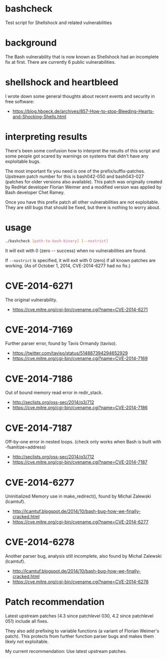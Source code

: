 bashcheck
=========

Test script for Shellshock and related vulnerabilities

background
==========

The Bash vulnerability that is now known as Shellshock had an incomplete
fix at first. There are currently 6 public vulnerabilities.

shellshock and heartbleed
=========================

I wrote down some general thoughts about recent events and security
in free software:
* https://blog.hboeck.de/archives/857-How-to-stop-Bleeding-Hearts-and-Shocking-Shells.html

interpreting results
====================

There's been some confusion how to interpret the results of this script
and some people got scared by warnings on systems that didn't have any
exploitable bugs.

The most important fix you need is one of the prefix/suffix-patches. Upstream
patch number for this is bash042-050 and bash043-027 (patches for older
versions also available). This patch was originally created by RedHat
developer Florian Weimer and a modified version was applied by Bash
developer Chet Ramey.

Once you have this prefix patch all other vulnerabilities are not exploitable.
They are still bugs that should be fixed, but there is nothing to worry
about.


usage
=====

```sh
./bashcheck [path-to-bash-binary] [--nostrict]
```

It will exit with 0 (zero -- success) when no vulnerabilities are found.

If ```--nostrict``` is specified, it will exit with 0 (zero) if all known
patches are working.  (As of October 1, 2014, CVE-2014-6277 had no fix.)

CVE-2014-6271
=============

The original vulnerability.

* https://cve.mitre.org/cgi-bin/cvename.cgi?name=CVE-2014-6271

CVE-2014-7169
=============

Further parser error, found by Tavis Ormandy (taviso).

* https://twitter.com/taviso/status/514887394294652929
* https://cve.mitre.org/cgi-bin/cvename.cgi?name=CVE-2014-7169

CVE-2014-7186
=============

Out of bound memory read error in redir_stack.

* http://seclists.org/oss-sec/2014/q3/712
* https://cve.mitre.org/cgi-bin/cvename.cgi?name=CVE-2014-7186

CVE-2014-7187
=============

Off-by-one error in nested loops.
(check only works when Bash is built with -fsanitize=address)

* http://seclists.org/oss-sec/2014/q3/712
* https://cve.mitre.org/cgi-bin/cvename.cgi?name=CVE-2014-7187

CVE-2014-6277
=============

Uninitialized Memory use in make_redirect(), found by
Michal Zalewski (lcamtuf).

* http://lcamtuf.blogspot.de/2014/10/bash-bug-how-we-finally-cracked.html
* https://cve.mitre.org/cgi-bin/cvename.cgi?name=CVE-2014-6277

CVE-2014-6278
=============

Another parser bug, analysis still incomplete, also found
by Michal Zalewski (lcamtuf).

* http://lcamtuf.blogspot.de/2014/10/bash-bug-how-we-finally-cracked.html
* https://cve.mitre.org/cgi-bin/cvename.cgi?name=CVE-2014-6278

Patch recommendation
====================

Latest upstream patches (4.3 since patchlevel 030, 4.2 since patchlevel 051)
include all fixes.

They also add prefixing to variable functions (a variant of Florian
Weimer's patch). This protects from further function parser bugs and makes
them likely not exploitable.

My current recommendation: Use latest upstream patches.
